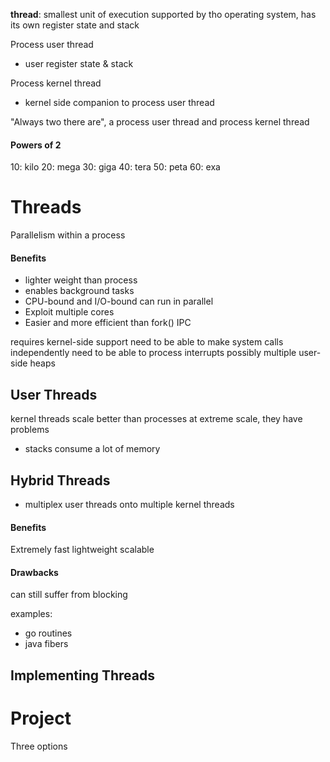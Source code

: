 __thread__: smallest unit of execution supported by tho operating system, has its own register state and stack

Process user thread
- user register state & stack

Process kernel thread
- kernel side companion to process user thread

"Always two there are", a process user thread and process kernel thread

#### Powers of 2
10: kilo
20: mega
30: giga
40: tera
50: peta
60: exa

# Threads
Parallelism within a process

#### Benefits
- lighter weight than process
- enables background tasks
- CPU-bound and I/O-bound can run in parallel
- Exploit multiple cores
- Easier and more efficient than fork() IPC

requires kernel-side support
need to be able to make system calls independently
need to be able to process interrupts
possibly multiple user-side heaps

## User Threads
kernel threads scale better than processes
at extreme scale, they have problems
- stacks consume a lot of memory


## Hybrid Threads
- multiplex user threads onto multiple kernel threads
#### Benefits
Extremely fast
lightweight
scalable

#### Drawbacks
can still suffer from blocking

examples:
- go routines
- java fibers

## Implementing Threads


# Project
Three options


